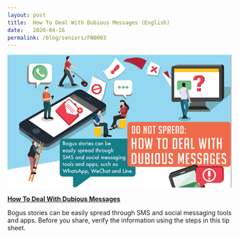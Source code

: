 ```yaml
---
layout: post
title:  How To Deal With Dubious Messages (English)
date:   2020-04-16
permalink: /blog/seniors/FN0003
---
```


![How to deal with dubious messages](/images/dubious-messages-English.png)

**[How To Deal With Dubious Messages](/infographic/Dubious-Messages-Eng.pdf)**

Bogus stories can be easily spread through SMS and social messaging tools and apps. Before you share, verify the information using the steps in this tip sheet. 

